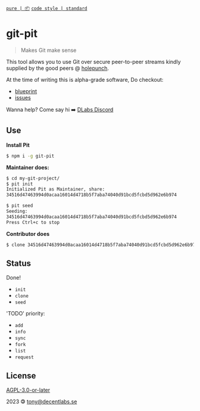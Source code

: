 [`pure | 📦`](https://github.com/telamon/create-pure)
[`code style | standard`](https://standardjs.com/)
# git-pit

> Makes Git make sense

This tool allows you to use Git
over secure peer-to-peer streams kindly supplied by the good peers @ [holepunch](https://holepunch.to).

At the time of writing this is alpha-grade software,
Do checkout:

- [blueprint](https://raw.githubusercontent.com/decentlabs-north/whiteboard/master/pit-blueprint-v1.pdf)
- [issues](https://github.com/decentlabs-north/git-pit/issues)

Wanna help? Come say hi ➡️ [DLabs Discord](https://discord.gg/8RMRUPZ9RS)

## Use

**Install Pit**
```bash
$ npm i -g git-pit
```

**Maintainer does:**
```bash
$ cd my-git-project/
$ pit init
Initialized Pit as Maintainer, share:
34516d47463994d0acaa16014d4718b5f7aba74040d91bcd5fcbd5d962e6b974

$ pit seed
Seeding:
34516d47463994d0acaa16014d4718b5f7aba74040d91bcd5fcbd5d962e6b974
Press Ctrl+c to stop
```

**Contributor does**
```bash
$ clone 34516d47463994d0acaa16014d4718b5f7aba74040d91bcd5fcbd5d962e6b974 the-project
```

## Status
Done!

- `init`
- `clone`
- `seed`

'TODO' priority:

- `add`
- `info`
- `sync`
- `fork`
- `list`
- `request`

## License

[AGPL-3.0-or-later](./LICENSE)

2023 &#x1f12f; tony@decentlabs.se
